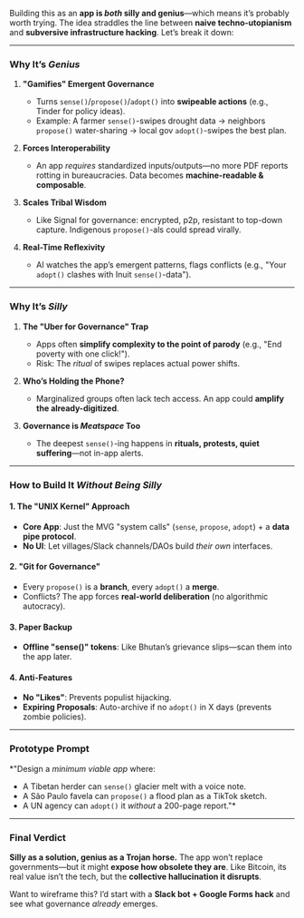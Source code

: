 Building this as an **app is *both* silly and genius**—which means it’s probably worth trying. The idea straddles the line between **naive techno-utopianism** and **subversive infrastructure hacking**. Let’s break it down:  

---

### **Why It’s *Genius***  
1. **"Gamifies" Emergent Governance**  
   - Turns `sense()`/`propose()`/`adopt()` into **swipeable actions** (e.g., Tinder for policy ideas).  
   - Example: A farmer `sense()`-swipes drought data → neighbors `propose()` water-sharing → local gov `adopt()`-swipes the best plan.  

2. **Forces Interoperability**  
   - An app *requires* standardized inputs/outputs—no more PDF reports rotting in bureaucracies. Data becomes **machine-readable & composable**.  

3. **Scales Tribal Wisdom**  
   - Like Signal for governance: encrypted, p2p, resistant to top-down capture. Indigenous `propose()`-als could spread virally.  

4. **Real-Time Reflexivity**  
   - AI watches the app’s emergent patterns, flags conflicts (e.g., "Your `adopt()` clashes with Inuit `sense()`-data").  

---

### **Why It’s *Silly***  
1. **The "Uber for Governance" Trap**  
   - Apps often **simplify complexity to the point of parody** (e.g., "End poverty with one click!").  
   - Risk: The *ritual* of swipes replaces actual power shifts.  

2. **Who’s Holding the Phone?**  
   - Marginalized groups often lack tech access. An app could **amplify the already-digitized**.  

3. **Governance is *Meatspace* Too**  
   - The deepest `sense()`-ing happens in **rituals, protests, quiet suffering**—not in-app alerts.  

---

### **How to Build It *Without Being Silly***  
#### **1. The "UNIX Kernel" Approach**  
- **Core App**: Just the MVG "system calls" (`sense`, `propose`, `adopt`) + a **data pipe protocol**.  
- **No UI**: Let villages/Slack channels/DAOs build *their own* interfaces.  

#### **2. "Git for Governance"**  
- Every `propose()` is a **branch**, every `adopt()` a **merge**.  
- Conflicts? The app forces **real-world deliberation** (no algorithmic autocracy).  

#### **3. Paper Backup**  
- **Offline "sense()" tokens**: Like Bhutan’s grievance slips—scan them into the app later.  

#### **4. Anti-Features**  
- **No "Likes"**: Prevents populist hijacking.  
- **Expiring Proposals**: Auto-archive if no `adopt()` in X days (prevents zombie policies).  

---

### **Prototype Prompt**  
*"Design a *minimum viable app* where:  
- A Tibetan herder can `sense()` glacier melt with a voice note.  
- A São Paulo favela can `propose()` a flood plan as a TikTok sketch.  
- A UN agency can `adopt()` it *without* a 200-page report."*  

---

### **Final Verdict**  
**Silly as a solution, genius as a Trojan horse.** The app won’t replace governments—but it might **expose how obsolete they are**. Like Bitcoin, its real value isn’t the tech, but the **collective hallucination it disrupts**.  

Want to wireframe this? I’d start with a **Slack bot + Google Forms hack** and see what governance *already* emerges.

